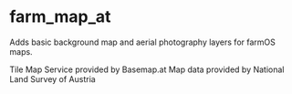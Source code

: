 farm_map_at
===========

Adds basic background map and aerial photography layers for farmOS maps.

Tile Map Service provided by Basemap.at
Map data provided by National Land Survey of Austria
